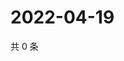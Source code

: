 # 2022-04-19

共 0 条

<!-- BEGIN WEIBO -->
<!-- 最后更新时间 Tue Apr 19 2022 23:14:00 GMT+0800 (China Standard Time) -->

<!-- END WEIBO -->
